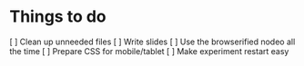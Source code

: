 # Things to do

[ ] Clean up unneeded files
[ ] Write slides
[ ] Use the browserified nodeo all the time
[ ] Prepare CSS for mobile/tablet
[ ] Make experiment restart easy
